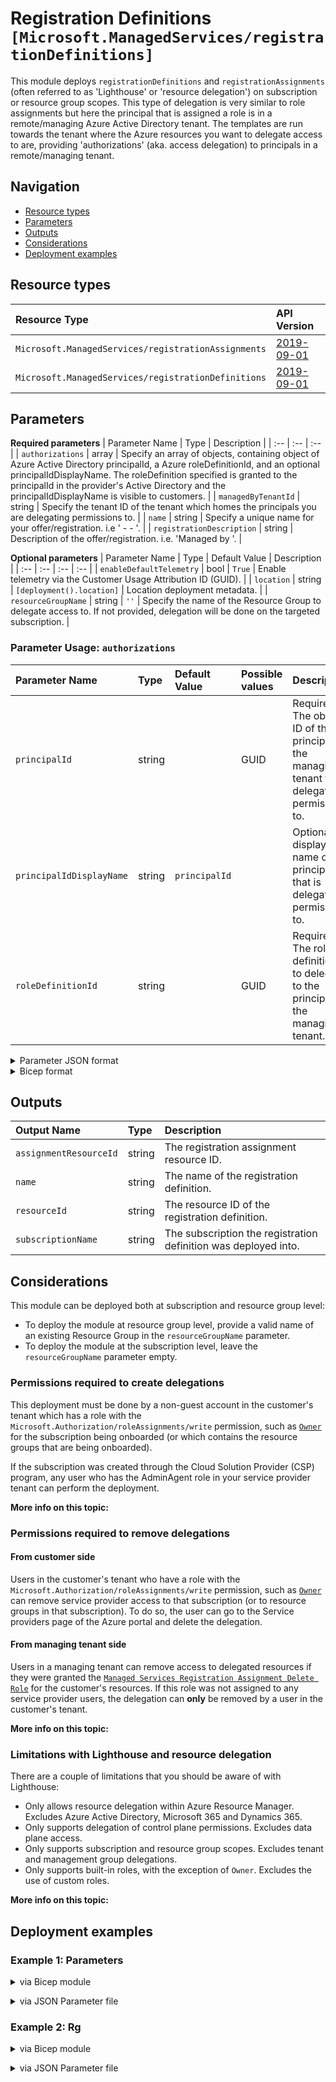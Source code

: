 # Registration Definitions `[Microsoft.ManagedServices/registrationDefinitions]`

This module deploys `registrationDefinitions` and `registrationAssignments` (often referred to as 'Lighthouse' or 'resource delegation')
on subscription or resource group scopes. This type of delegation is very similar to role assignments but here the principal that is
assigned a role is in a remote/managing Azure Active Directory tenant. The templates are run towards the tenant where
the Azure resources you want to delegate access to are, providing 'authorizations' (aka. access delegation) to principals in a
remote/managing tenant.

## Navigation

- [Resource types](#Resource-types)
- [Parameters](#Parameters)
- [Outputs](#Outputs)
- [Considerations](#Considerations)
- [Deployment examples](#Deployment-examples)

## Resource types

| Resource Type | API Version |
| :-- | :-- |
| `Microsoft.ManagedServices/registrationAssignments` | [2019-09-01](https://docs.microsoft.com/en-us/azure/templates/Microsoft.ManagedServices/2019-09-01/registrationAssignments) |
| `Microsoft.ManagedServices/registrationDefinitions` | [2019-09-01](https://docs.microsoft.com/en-us/azure/templates/Microsoft.ManagedServices/2019-09-01/registrationDefinitions) |

## Parameters

**Required parameters**
| Parameter Name | Type | Description |
| :-- | :-- | :-- |
| `authorizations` | array | Specify an array of objects, containing object of Azure Active Directory principalId, a Azure roleDefinitionId, and an optional principalIdDisplayName. The roleDefinition specified is granted to the principalId in the provider's Active Directory and the principalIdDisplayName is visible to customers. |
| `managedByTenantId` | string | Specify the tenant ID of the tenant which homes the principals you are delegating permissions to. |
| `name` | string | Specify a unique name for your offer/registration. i.e '<Managing Tenant> - <Remote Tenant> - <ResourceName>'. |
| `registrationDescription` | string | Description of the offer/registration. i.e. 'Managed by <Managing Org Name>'. |

**Optional parameters**
| Parameter Name | Type | Default Value | Description |
| :-- | :-- | :-- | :-- |
| `enableDefaultTelemetry` | bool | `True` | Enable telemetry via the Customer Usage Attribution ID (GUID). |
| `location` | string | `[deployment().location]` | Location deployment metadata. |
| `resourceGroupName` | string | `''` | Specify the name of the Resource Group to delegate access to. If not provided, delegation will be done on the targeted subscription. |


### Parameter Usage: `authorizations`

| Parameter Name           | Type   | Default Value | Possible values | Description                                                                                 |
| :----------------------- | :----- | :------------ | :-------------- | :------------------------------------------------------------------------------------------ |
| `principalId`            | string |               | GUID            | Required. The object ID of the principal in the managing tenant to delegate permissions to. |
| `principalIdDisplayName` | string | `principalId` |                 | Optional. A display name of the principal that is delegated permissions to.                 |
| `roleDefinitionId`       | string |               | GUID            | Required. The role definition ID to delegate to the principal in the managing tenant.       |

<details>

<summary>Parameter JSON format</summary>

```json
"authorizations": {
    "value": [
        // Delegates 'Reader' to a group in managing tenant (managedByTenantId)
        {
            "principalId": "9d949eef-00d5-45d9-8586-56be91a13398",
            "principalIdDisplayName": "Reader-Group",
            "roleDefinitionId": "acdd72a7-3385-48ef-bd42-f606fba81ae7"
        },
        // Delegates 'Contributor' to a group in managing tenant (managedByTenantId)
        {
            "principalId": "06eb144f-1a10-4935-881b-757efd1d0b58",
            "roleDefinitionId": "b24988ac-6180-42a0-ab88-20f7382dd24c"
        },
        // Delegates 'Managed Services Registration assignment Delete Role' to a group in managing tenant (managedByTenantId)
        {
            "principalId": "9cd792b0-dc7c-4551-84f8-dd87388030fb",
            "principalIdDisplayName": "LighthouseManagement-Group",
            "roleDefinitionId": "91c1777a-f3dc-4fae-b103-61d183457e46"
        }
    ]
}
```

</details>

<details>

<summary>Bicep format</summary>

```bicep
authorizations: [
    // Delegates 'Reader' to a group in managing tenant (managedByTenantId)
    {
        principalId: '9d949eef-00d5-45d9-8586-56be91a13398'
        principalIdDisplayName: 'Reader-Group'
        roleDefinitionId: 'acdd72a7-3385-48ef-bd42-f606fba81ae7'
    }
    // Delegates 'Contributor' to a group in managing tenant (managedByTenantId)
    {
        principalId: '06eb144f-1a10-4935-881b-757efd1d0b58'
        roleDefinitionId: 'b24988ac-6180-42a0-ab88-20f7382dd24c'
    }
    // Delegates 'Managed Services Registration assignment Delete Role' to a group in managing tenant (managedByTenantId)
    {
        principalId: '9cd792b0-dc7c-4551-84f8-dd87388030fb'
        principalIdDisplayName: 'LighthouseManagement-Group'
        roleDefinitionId: '91c1777a-f3dc-4fae-b103-61d183457e46'
    }
]
```

</details>
<p>

## Outputs

| Output Name | Type | Description |
| :-- | :-- | :-- |
| `assignmentResourceId` | string | The registration assignment resource ID. |
| `name` | string | The name of the registration definition. |
| `resourceId` | string | The resource ID of the registration definition. |
| `subscriptionName` | string | The subscription the registration definition was deployed into. |

## Considerations

This module can be deployed both at subscription and resource group level:

- To deploy the module at resource group level, provide a valid name of an existing Resource Group in the `resourceGroupName` parameter.
- To deploy the module at the subscription level, leave the `resourceGroupName` parameter empty.

### Permissions required to create delegations

This deployment must be done by a non-guest account in the customer's tenant which has a role with the `Microsoft.Authorization/roleAssignments/write` permission,
such as [`Owner`](https://docs.microsoft.com/en-us/azure/role-based-access-control/built-in-roles#owner) for the subscription being onboarded (or which contains the resource groups that are being onboarded).

If the subscription was created through the Cloud Solution Provider (CSP) program, any user who has the AdminAgent role in your service provider tenant can perform the deployment.

**More info on this topic:**


### Permissions required to remove delegations

#### From customer side

Users in the customer's tenant who have a role with the `Microsoft.Authorization/roleAssignments/write` permission, such as
[`Owner`](https://docs.microsoft.com/en-us/azure/role-based-access-control/built-in-roles#owner) can remove service provider
access to that subscription (or to resource groups in that subscription). To do so, the user can go to the Service providers
page of the Azure portal and delete the delegation.

#### From managing tenant side

Users in a managing tenant can remove access to delegated resources if they were granted the
[`Managed Services Registration Assignment Delete Role`](https://docs.microsoft.com/en-us/azure/role-based-access-control/built-in-roles#managed-services-registration-assignment-delete-role)
for the customer's resources. If this role was not assigned to any service provider users, the delegation can **only** be
removed by a user in the customer's tenant.

**More info on this topic:**


### Limitations with Lighthouse and resource delegation

There are a couple of limitations that you should be aware of with Lighthouse:

- Only allows resource delegation within Azure Resource Manager. Excludes Azure Active Directory, Microsoft 365 and Dynamics 365.
- Only supports delegation of control plane permissions. Excludes data plane access.
- Only supports subscription and resource group scopes. Excludes tenant and management group delegations.
- Only supports built-in roles, with the exception of `Owner`. Excludes the use of custom roles.

**More info on this topic:**


## Deployment examples

<h3>Example 1: Parameters</h3>

<details>

<summary>via Bicep module</summary>

```bicep
module registrationDefinitions './Microsoft.ManagedServices/registrationDefinitions/deploy.bicep' = {
  name: '${uniqueString(deployment().name)}-registrationDefinitions'
  params: {
    authorizations: [
      {
        principalId: 'e87a249c-b53b-4685-94fe-863af522e4ee'
        principalIdDisplayName: 'ResourceModules-Reader'
        roleDefinitionId: 'acdd72a7-3385-48ef-bd42-f606fba81ae7'
      }
      {
        principalId: 'e2f126a7-136e-443f-b39f-f73ddfd146b1'
        principalIdDisplayName: 'ResourceModules-Contributor'
        roleDefinitionId: 'b24988ac-6180-42a0-ab88-20f7382dd24c'
      }
      {
        principalId: '87813317-fb25-4c76-91fe-783af429d109'
        principalIdDisplayName: 'ResourceModules-LHManagement'
        roleDefinitionId: '91c1777a-f3dc-4fae-b103-61d183457e46'
      }
    ]
    managedByTenantId: '195ee85d-2f10-4764-8352-a3c99aa772fb'
    name: 'Component Validation - Subscription assignment'
    registrationDescription: 'Managed by Lighthouse'
  }
}
```

</details>
<p>

<details>

<summary>via JSON Parameter file</summary>

```json
{
    "$schema": "https://schema.management.azure.com/schemas/2019-04-01/deploymentParameters.json#",
    "contentVersion": "1.0.0.0",
    "parameters": {
        "name": {
            "value": "Component Validation - Subscription assignment"
        },
        "registrationDescription": {
            "value": "Managed by Lighthouse"
        },
        "managedByTenantId": {
            "value": "195ee85d-2f10-4764-8352-a3c99aa772fb"
        },
        "authorizations": {
            "value": [
                {
                    "principalId": "e87a249c-b53b-4685-94fe-863af522e4ee",
                    "principalIdDisplayName": "ResourceModules-Reader",
                    "roleDefinitionId": "acdd72a7-3385-48ef-bd42-f606fba81ae7"
                },
                {
                    "principalId": "e2f126a7-136e-443f-b39f-f73ddfd146b1",
                    "principalIdDisplayName": "ResourceModules-Contributor",
                    "roleDefinitionId": "b24988ac-6180-42a0-ab88-20f7382dd24c"
                },
                {
                    "principalId": "87813317-fb25-4c76-91fe-783af429d109",
                    "principalIdDisplayName": "ResourceModules-LHManagement",
                    "roleDefinitionId": "91c1777a-f3dc-4fae-b103-61d183457e46"
                }
            ]
        }
    }
}
```

</details>
<p>

<h3>Example 2: Rg</h3>

<details>

<summary>via Bicep module</summary>

```bicep
module registrationDefinitions './Microsoft.ManagedServices/registrationDefinitions/deploy.bicep' = {
  name: '${uniqueString(deployment().name)}-registrationDefinitions'
  params: {
    authorizations: [
      {
        principalId: 'e87a249c-b53b-4685-94fe-863af522e4ee'
        principalIdDisplayName: 'ResourceModules-Reader'
        roleDefinitionId: 'acdd72a7-3385-48ef-bd42-f606fba81ae7'
      }
      {
        principalId: 'e2f126a7-136e-443f-b39f-f73ddfd146b1'
        principalIdDisplayName: 'ResourceModules-Contributor'
        roleDefinitionId: 'b24988ac-6180-42a0-ab88-20f7382dd24c'
      }
      {
        principalId: '87813317-fb25-4c76-91fe-783af429d109'
        principalIdDisplayName: 'ResourceModules-LHManagement'
        roleDefinitionId: '91c1777a-f3dc-4fae-b103-61d183457e46'
      }
    ]
    managedByTenantId: '195ee85d-2f10-4764-8352-a3c99aa772fb'
    name: 'Component Validation - Resource group assignment'
    registrationDescription: 'Managed by Lighthouse'
    resourceGroupName: 'validation-rg'
  }
}
```

</details>
<p>

<details>

<summary>via JSON Parameter file</summary>

```json
{
    "$schema": "https://schema.management.azure.com/schemas/2019-04-01/deploymentParameters.json#",
    "contentVersion": "1.0.0.0",
    "parameters": {
        "name": {
            "value": "Component Validation - Resource group assignment"
        },
        "registrationDescription": {
            "value": "Managed by Lighthouse"
        },
        "managedByTenantId": {
            "value": "195ee85d-2f10-4764-8352-a3c99aa772fb"
        },
        "resourceGroupName": {
            "value": "validation-rg"
        },
        "authorizations": {
            "value": [
                {
                    "principalId": "e87a249c-b53b-4685-94fe-863af522e4ee",
                    "principalIdDisplayName": "ResourceModules-Reader",
                    "roleDefinitionId": "acdd72a7-3385-48ef-bd42-f606fba81ae7"
                },
                {
                    "principalId": "e2f126a7-136e-443f-b39f-f73ddfd146b1",
                    "principalIdDisplayName": "ResourceModules-Contributor",
                    "roleDefinitionId": "b24988ac-6180-42a0-ab88-20f7382dd24c"
                },
                {
                    "principalId": "87813317-fb25-4c76-91fe-783af429d109",
                    "principalIdDisplayName": "ResourceModules-LHManagement",
                    "roleDefinitionId": "91c1777a-f3dc-4fae-b103-61d183457e46"
                }
            ]
        }
    }
}
```

</details>
<p>
